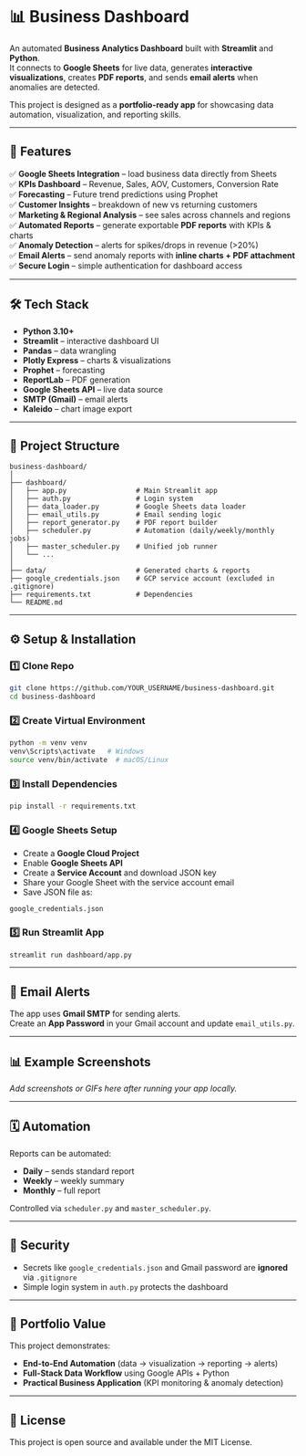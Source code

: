 # 📊 Business Dashboard

An automated **Business Analytics Dashboard** built with **Streamlit** and **Python**.  
It connects to **Google Sheets** for live data, generates **interactive visualizations**, creates **PDF reports**, and sends **email alerts** when anomalies are detected.

This project is designed as a **portfolio-ready app** for showcasing data automation, visualization, and reporting skills.

---

## 🚀 Features

✅ **Google Sheets Integration** – load business data directly from Sheets  
✅ **KPIs Dashboard** – Revenue, Sales, AOV, Customers, Conversion Rate  
✅ **Forecasting** – Future trend predictions using Prophet  
✅ **Customer Insights** – breakdown of new vs returning customers  
✅ **Marketing & Regional Analysis** – see sales across channels and regions  
✅ **Automated Reports** – generate exportable **PDF reports** with KPIs & charts  
✅ **Anomaly Detection** – alerts for spikes/drops in revenue (>20%)  
✅ **Email Alerts** – send anomaly reports with **inline charts + PDF attachment**  
✅ **Secure Login** – simple authentication for dashboard access

---

## 🛠️ Tech Stack

- **Python 3.10+**
- **Streamlit** – interactive dashboard UI
- **Pandas** – data wrangling
- **Plotly Express** – charts & visualizations
- **Prophet** – forecasting
- **ReportLab** – PDF generation
- **Google Sheets API** – live data source
- **SMTP (Gmail)** – email alerts
- **Kaleido** – chart image export

---

## 📂 Project Structure

```
business-dashboard/
│
├── dashboard/
│   ├── app.py                 # Main Streamlit app
│   ├── auth.py                # Login system
│   ├── data_loader.py         # Google Sheets data loader
│   ├── email_utils.py         # Email sending logic
│   ├── report_generator.py    # PDF report builder
│   ├── scheduler.py           # Automation (daily/weekly/monthly jobs)
│   ├── master_scheduler.py    # Unified job runner
│   └── ...
│
├── data/                      # Generated charts & reports
├── google_credentials.json    # GCP service account (excluded in .gitignore)
├── requirements.txt           # Dependencies
└── README.md
```

---

## ⚙️ Setup & Installation

### 1️⃣ Clone Repo

```bash
git clone https://github.com/YOUR_USERNAME/business-dashboard.git
cd business-dashboard
```

### 2️⃣ Create Virtual Environment

```bash
python -m venv venv
venv\Scripts\activate   # Windows
source venv/bin/activate  # macOS/Linux
```

### 3️⃣ Install Dependencies

```bash
pip install -r requirements.txt
```

### 4️⃣ Google Sheets Setup

- Create a **Google Cloud Project**
- Enable **Google Sheets API**
- Create a **Service Account** and download JSON key
- Share your Google Sheet with the service account email
- Save JSON file as:

```
google_credentials.json
```

### 5️⃣ Run Streamlit App

```bash
streamlit run dashboard/app.py
```

---

## 📧 Email Alerts

The app uses **Gmail SMTP** for sending alerts.  
Create an **App Password** in your Gmail account and update `email_utils.py`.

---

## 📊 Example Screenshots

_Add screenshots or GIFs here after running your app locally._

---

## 🗓 Automation

Reports can be automated:

- **Daily** – sends standard report
- **Weekly** – weekly summary
- **Monthly** – full report

Controlled via `scheduler.py` and `master_scheduler.py`.

---

## 🔐 Security

- Secrets like `google_credentials.json` and Gmail password are **ignored** via `.gitignore`
- Simple login system in `auth.py` protects the dashboard

---

## 🌟 Portfolio Value

This project demonstrates:

- **End-to-End Automation** (data → visualization → reporting → alerts)
- **Full-Stack Data Workflow** using Google APIs + Python
- **Practical Business Application** (KPI monitoring & anomaly detection)

---

## 📝 License

This project is open source and available under the MIT License.
